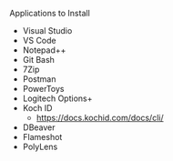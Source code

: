 Applications to Install
- Visual Studio
- VS Code
- Notepad++
- Git Bash
- 7Zip
- Postman
- PowerToys
- Logitech Options+
- Koch ID
    - https://docs.kochid.com/docs/cli/
- DBeaver
- Flameshot
- PolyLens